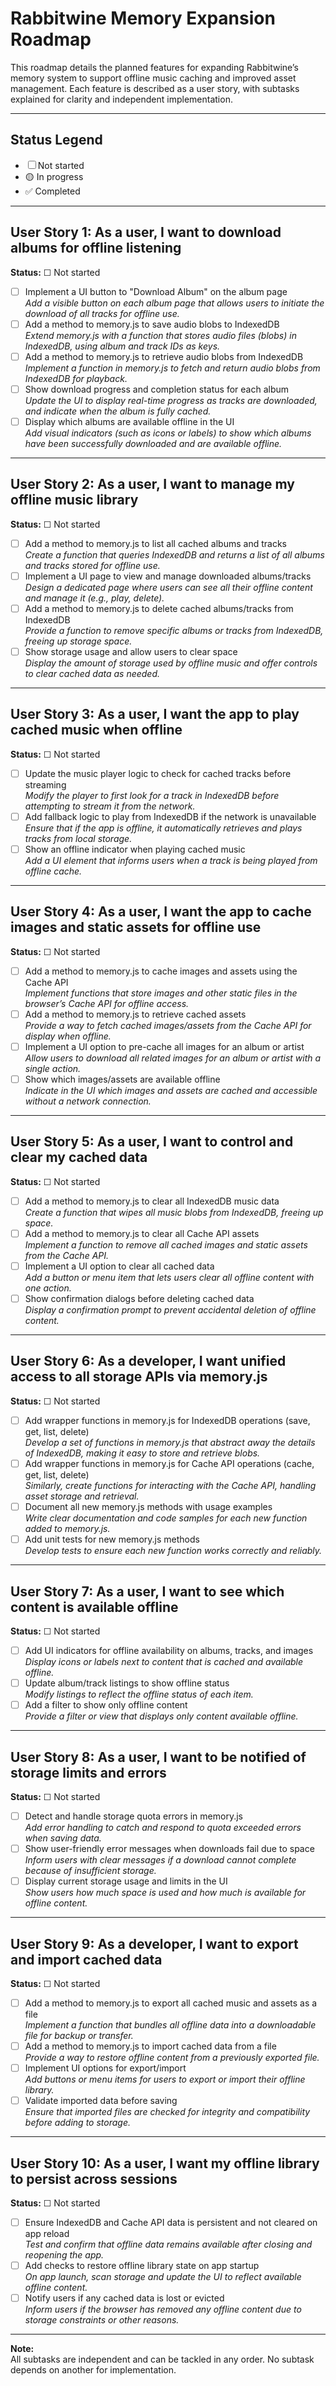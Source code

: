 # Rabbitwine Memory Expansion Roadmap

This roadmap details the planned features for expanding Rabbitwine’s memory system to support offline music caching and improved asset management. Each feature is described as a user story, with subtasks explained for clarity and independent implementation.

---

## Status Legend

- ☐ Not started
- 🟡 In progress
- ✅ Completed

---

## User Story 1: As a user, I want to download albums for offline listening  
**Status:** ☐ Not started

- [ ] Implement a UI button to "Download Album" on the album page  
      _Add a visible button on each album page that allows users to initiate the download of all tracks for offline use._
- [ ] Add a method to memory.js to save audio blobs to IndexedDB  
      _Extend memory.js with a function that stores audio files (blobs) in IndexedDB, using album and track IDs as keys._
- [ ] Add a method to memory.js to retrieve audio blobs from IndexedDB  
      _Implement a function in memory.js to fetch and return audio blobs from IndexedDB for playback._
- [ ] Show download progress and completion status for each album  
      _Update the UI to display real-time progress as tracks are downloaded, and indicate when the album is fully cached._
- [ ] Display which albums are available offline in the UI  
      _Add visual indicators (such as icons or labels) to show which albums have been successfully downloaded and are available offline._

---

## User Story 2: As a user, I want to manage my offline music library  
**Status:** ☐ Not started

- [ ] Add a method to memory.js to list all cached albums and tracks  
      _Create a function that queries IndexedDB and returns a list of all albums and tracks stored for offline use._
- [ ] Implement a UI page to view and manage downloaded albums/tracks  
      _Design a dedicated page where users can see all their offline content and manage it (e.g., play, delete)._ 
- [ ] Add a method to memory.js to delete cached albums/tracks from IndexedDB  
      _Provide a function to remove specific albums or tracks from IndexedDB, freeing up storage space._
- [ ] Show storage usage and allow users to clear space  
      _Display the amount of storage used by offline music and offer controls to clear cached data as needed._

---

## User Story 3: As a user, I want the app to play cached music when offline  
**Status:** ☐ Not started

- [ ] Update the music player logic to check for cached tracks before streaming  
      _Modify the player to first look for a track in IndexedDB before attempting to stream it from the network._
- [ ] Add fallback logic to play from IndexedDB if the network is unavailable  
      _Ensure that if the app is offline, it automatically retrieves and plays tracks from local storage._
- [ ] Show an offline indicator when playing cached music  
      _Add a UI element that informs users when a track is being played from offline cache._

---

## User Story 4: As a user, I want the app to cache images and static assets for offline use  
**Status:** ☐ Not started

- [ ] Add a method to memory.js to cache images and assets using the Cache API  
      _Implement functions that store images and other static files in the browser’s Cache API for offline access._
- [ ] Add a method to memory.js to retrieve cached assets  
      _Provide a way to fetch cached images/assets from the Cache API for display when offline._
- [ ] Implement a UI option to pre-cache all images for an album or artist  
      _Allow users to download all related images for an album or artist with a single action._
- [ ] Show which images/assets are available offline  
      _Indicate in the UI which images and assets are cached and accessible without a network connection._

---

## User Story 5: As a user, I want to control and clear my cached data  
**Status:** ☐ Not started

- [ ] Add a method to memory.js to clear all IndexedDB music data  
      _Create a function that wipes all music blobs from IndexedDB, freeing up space._
- [ ] Add a method to memory.js to clear all Cache API assets  
      _Implement a function to remove all cached images and static assets from the Cache API._
- [ ] Implement a UI option to clear all cached data  
      _Add a button or menu item that lets users clear all offline content with one action._
- [ ] Show confirmation dialogs before deleting cached data  
      _Display a confirmation prompt to prevent accidental deletion of offline content._

---

## User Story 6: As a developer, I want unified access to all storage APIs via memory.js  
**Status:** ☐ Not started

- [ ] Add wrapper functions in memory.js for IndexedDB operations (save, get, list, delete)  
      _Develop a set of functions in memory.js that abstract away the details of IndexedDB, making it easy to store and retrieve blobs._
- [ ] Add wrapper functions in memory.js for Cache API operations (cache, get, list, delete)  
      _Similarly, create functions for interacting with the Cache API, handling asset storage and retrieval._
- [ ] Document all new memory.js methods with usage examples  
      _Write clear documentation and code samples for each new function added to memory.js._
- [ ] Add unit tests for new memory.js methods  
      _Develop tests to ensure each new function works correctly and reliably._

---

## User Story 7: As a user, I want to see which content is available offline  
**Status:** ☐ Not started

- [ ] Add UI indicators for offline availability on albums, tracks, and images  
      _Display icons or labels next to content that is cached and available offline._
- [ ] Update album/track listings to show offline status  
      _Modify listings to reflect the offline status of each item._
- [ ] Add a filter to show only offline content  
      _Provide a filter or view that displays only content available offline._

---

## User Story 8: As a user, I want to be notified of storage limits and errors  
**Status:** ☐ Not started

- [ ] Detect and handle storage quota errors in memory.js  
      _Add error handling to catch and respond to quota exceeded errors when saving data._
- [ ] Show user-friendly error messages when downloads fail due to space  
      _Inform users with clear messages if a download cannot complete because of insufficient storage._
- [ ] Display current storage usage and limits in the UI  
      _Show users how much space is used and how much is available for offline content._

---

## User Story 9: As a developer, I want to export and import cached data  
**Status:** ☐ Not started

- [ ] Add a method to memory.js to export all cached music and assets as a file  
      _Implement a function that bundles all offline data into a downloadable file for backup or transfer._
- [ ] Add a method to memory.js to import cached data from a file  
      _Provide a way to restore offline content from a previously exported file._
- [ ] Implement UI options for export/import  
      _Add buttons or menu items for users to export or import their offline library._
- [ ] Validate imported data before saving  
      _Ensure that imported files are checked for integrity and compatibility before adding to storage._

---

## User Story 10: As a user, I want my offline library to persist across sessions  
**Status:** ☐ Not started

- [ ] Ensure IndexedDB and Cache API data is persistent and not cleared on app reload  
      _Test and confirm that offline data remains available after closing and reopening the app._
- [ ] Add checks to restore offline library state on app startup  
      _On app launch, scan storage and update the UI to reflect available offline content._
- [ ] Notify users if any cached data is lost or evicted  
      _Inform users if the browser has removed any offline content due to storage constraints or other reasons._

---

**Note:**  
All subtasks are independent and can be tackled in any order. No subtask depends on another for implementation.